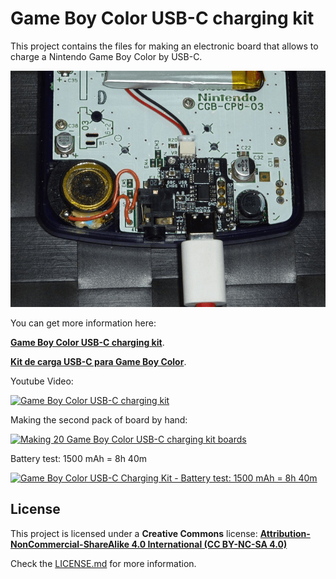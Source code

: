 # Game Boy Color USB-C charging kit

This project contains the files for making an electronic board that allows to charge a Nintendo Game Boy Color by USB-C.

![Game Boy Color USB-C charging kit](https://raw.githubusercontent.com/giltesa/Game-Boy-Color-USB-C-charging-kit/master/banner.png)


You can get more information here:

[**Game Boy Color USB-C charging kit**](https://giltesa.com/en/2020/12/17/game-boy-color-usb-c-charging-kit).

[**Kit de carga USB-C para Game Boy Color**](https://giltesa.com/2020/12/17/kit-de-carga-usb-c-para-game-boy-color).


Youtube Video:

[![Game Boy Color USB-C charging kit](https://img.youtube.com/vi/vwyqkQ_spI8/0.jpg)](https://www.youtube.com/watch?v=vwyqkQ_spI8)


Making the second pack of board by hand:

[![Making 20 Game Boy Color USB-C charging kit boards](https://img.youtube.com/vi/QD3lMJURSQE/0.jpg)](https://www.youtube.com/watch?v=QD3lMJURSQE)


Battery test: 1500 mAh = 8h 40m

[![Game Boy Color USB-C Charging Kit - Battery test: 1500 mAh = 8h 40m](https://img.youtube.com/vi/jIQpzhPCvvI/0.jpg)](https://www.youtube.com/watch?v=jIQpzhPCvvI)


## License

This project is licensed under a **Creative Commons** license:
**[Attribution-NonCommercial-ShareAlike 4.0 International (CC BY-NC-SA 4.0) ](https://creativecommons.org/licenses/by-nc-sa/4.0/)**

Check the [LICENSE.md](LICENSE.md) for more information.